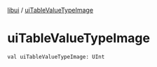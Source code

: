[libui](README.md) / [uiTableValueTypeImage](ui-table-value-type-image.md)

# uiTableValueTypeImage

`val uiTableValueTypeImage: UInt`